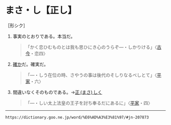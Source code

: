 # まさ・し【正し】

［形シク］

1. 事実のとおりである。本当だ。
    >「かく恋ひむものとは我も思ひにき心のうらぞ―・しかりける」〈[古今](https://dictionary.goo.ne.jp/word/%E5%8F%A4%E4%BB%8A%E5%92%8C%E6%AD%8C%E9%9B%86/#jn-76609)・恋四〉
2. [確か](たしか（確か／慥か）)だ。確実だ。
    >「―・しう在位の時、さやうの事は後代のそしりなるべしとて」〈[平家](https://dictionary.goo.ne.jp/word/%E5%B9%B3%E5%AE%B6%E7%89%A9%E8%AA%9E/#jn-198120)・六〉
3. 間違いなくそのものである。→[正 (まさ) しく](まさしく（正しく）)
    >「―・しい太上法皇の王子を討ち奉るだにあるに」〈[平家](https://dictionary.goo.ne.jp/word/%E5%B9%B3%E5%AE%B6%E7%89%A9%E8%AA%9E/#jn-198120)・四〉

---
`https://dictionary.goo.ne.jp/word/%E6%AD%A3%E3%81%97/#jn-207873`